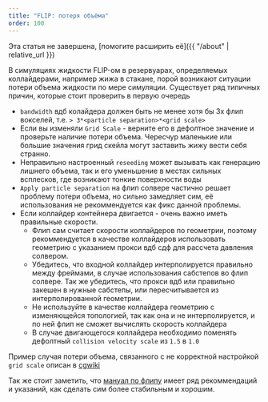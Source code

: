 ```yaml
---
title: "FLIP: потеря объёма"
order: 100
---
```


Эта статья не завершена, [помогите расширить её]({{ "/about" | relative_url }})

В симуляциях жидкости FLIP-ом в резервуарах, определяемых коллайдерами, например жижа в стакане,
порой возникают ситуации потери объема жидкости по мере симуляции.
Существует ряд типичных причин, которые стоит проверить в первую очередь

* `bandwidth` вдб колайдера должен быть не менее хотя бы 3х флип вокселей, т.е. `> 3*<particle separation>*<grid scale>`
* Если вы изменяли `Grid Scale` - верните его в дефолтное значение и проверьте наличие потери объема.
  Чересчур маленькие или большие значения грид скейла могут заставить жижу вести себя странно.
* Неправильно настроенный `reseeding` может вызывать как генерацию лишнего объема, так и его уменьшение в местах сильных всплесков,
  где возникают тонкие поверхности воды
* `Apply particle separation` на флип солвере частично решает проблему потери объема, но сильно замедляет сим,
  её использования не рекоммендуется как фикс данной проблемы.
* Если коллайдер контейнера двигается - очень важно иметь правильные скорости.
  * Флип сам считает скорости коллайдеров по геометрии,
    поэтому рекоммендуется в качестве коллайдеров использовать геометрию с указанием прокси вдб сдф для рассчета давления солвером.
  * Убедитесь, что входной коллайдер интерполируется правильно между фреймами, в случае использования сабстепов во флип солвере.
    Так же убедитесь, что прокси вдб или правильно закешен в нужные сабстепы, или пересчитывается из интерполированной геометрии.
  * Не используйте в качестве коллайдера геометрию с изменяющейся топологией, так как она и не интерполируется, и по ней флип
    не сможет вычислять скорость коллайдера
  * В случае двигающегося коллайдера необходимо поменять дефолтный `collision velocity scale` из `1.5` в `1.0`

Пример случая потери объема, связанного с не корректной настройкой `grid scale` описан в [cgwiki](https://www.tokeru.com/cgwiki/HoudiniDops.html#stopping_volume_loss)

Так же стоит заметить, что [мануал по флипу](https://www.sidefx.com/docs/houdini/nodes/dop/flipsolver.html) имеет ряд рекоммендаций и указаний,
как сделать сим более стабильным и хорошим.
